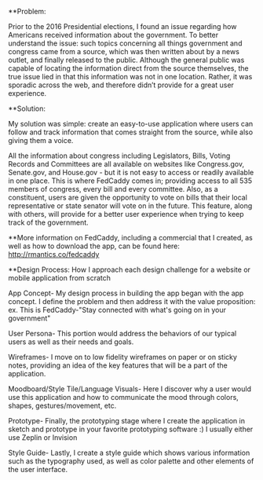 **Problem: 

Prior to the 2016 Presidential elections, I found an issue regarding how Americans received information about the government. To better understand the issue: such topics concerning all things government and congress came from a source, which was then written about by a news outlet, and finally released to the public. Although the general public was capable of locating the information direct from the source themselves, the true issue lied in that this information was not in one location. Rather, it was sporadic across the web, and therefore didn’t provide for a great user experience.

**Solution: 

My solution was simple: create an easy-to-use application where users can follow and track information that comes straight from the source, while also giving them a voice. 

All the information about congress including Legislators, Bills, Voting Records and Committees are all available on websites like Congress.gov, Senate.gov, and House.gov - but it is not easy to access or readily available in one place. This is where FedCaddy comes in; providing access to all 535 members of congress, every bill and every committee. Also, as a constituent, users are given the opportunity to vote on bills that their local representative or state senator will vote on in the future. This feature, along with others, will provide for a better user experience when trying to keep track of the government. 

**More information on FedCaddy, including a commercial that I created, as well as how to download the app, can be found here: http://rmantics.co/fedcaddy


**Design Process: How I approach each design challenge for a website or mobile application from scratch

App Concept-
My design process in building the app began with the app concept. I define the problem and then address it with the value proposition: ex. This is FedCaddy-"Stay connected with what's going on in your government"

User Persona-
This portion would address the behaviors of our typical users as well as their needs and goals.

Wireframes-
I move on to low fidelity wireframes on paper or on sticky notes, providing an idea of the key features that will be a part of the application.

Moodboard/Style Tile/Language Visuals-
Here I discover why a user would use this application and how to communicate the mood through colors, shapes, gestures/movement, etc.

Prototype-
Finally, the prototyping stage where I create the application in sketch and prototype in your favorite prototyping software :) I usually either use Zeplin or Invision

Style Guide-
Lastly, I create a style guide which shows various information such as the typography used, as well as color palette and other elements of the user interface.
